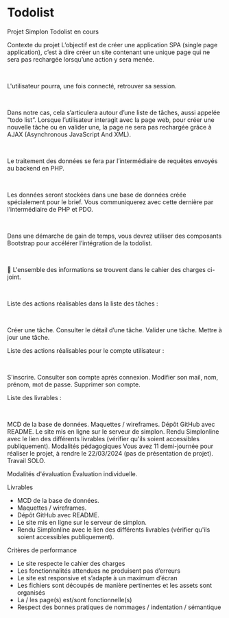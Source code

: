# Todolist
Projet Simplon Todolist en cours

Contexte du projet
L’objectif est de créer une application SPA (single page application), c’est à dire créer un site contenant une unique page qui ne sera pas rechargée lorsqu’une action y sera menée.

​

L'utilisateur pourra, une fois connecté, retrouver sa session.

​

Dans notre cas, cela s’articulera autour d’une liste de tâches, aussi appelée “todo list”. Lorsque l’utilisateur interagit avec la page web, pour créer une nouvelle tâche ou en valider une, la page ne sera pas rechargée grâce à AJAX (Asynchronous JavaScript And XML).

​

Le traitement des données se fera par l’intermédiaire de requêtes envoyés au backend en PHP.

​

Les données seront stockées dans une base de données créée spécialement pour le brief. Vous communiquerez avec cette dernière par l’intermédiaire de PHP et PDO.

​

Dans une démarche de gain de temps, vous devrez utiliser des composants Bootstrap pour accélérer l’intégration de la todolist.

​

🚨 L'ensemble des informations se trouvent dans le cahier des charges ci-joint.

​

Liste des actions réalisables dans la liste des tâches :

​

Créer une tâche.
Consulter le détail d’une tâche.
Valider une tâche.
Mettre à jour une tâche.
​

Liste des actions réalisables pour le compte utilisateur :

​

S'inscrire.
Consulter son compte après connexion.
Modifier son mail, nom, prénom, mot de passe.
Supprimer son compte.
​

Liste des livrables :

​

MCD de la base de données.
Maquettes / wireframes.
Dépôt GitHub avec README.
Le site mis en ligne sur le serveur de simplon.
Rendu Simplonline avec le lien des différents livrables (vérifier qu'ils soient accessibles publiquement).
Modalités pédagogiques
Vous avez 11 demi-journée pour réaliser le projet, à rendre le 22/03/2024 (pas de présentation de projet). Travail SOLO.

Modalités d'évaluation
Évaluation individuelle.

Livrables
- MCD de la base de données.
- Maquettes / wireframes.
- Dépôt GitHub avec README.
- Le site mis en ligne sur le serveur de simplon.
- Rendu Simplonline avec le lien des différents livrables (vérifier qu'ils soient accessibles publiquement).

Critères de performance
- Le site respecte le cahier des charges
- Les fonctionnalités attendues ne produisent pas d’erreurs
- Le site est responsive et s’adapte à un maximum d’écran
- Les fichiers sont découpés de manière pertinentes et les assets sont organisés
- La / les page(s) est/sont fonctionnelle(s)
- Respect des bonnes pratiques de nommages / indentation / sémantique